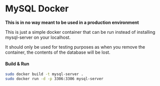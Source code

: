 # MySQL Docker
**This is in no way meant to be used in a production environment**

This is just a simple docker container that can be run instead of installing mysql-server on your localhost.

It should only be used for testing purposes as when you remove the container, the contents of the database will be lost.

#### Build & Run

```bash
sudo docker build -t mysql-server .
sudo docker run -d -p 3306:3306 mysql-server
```

